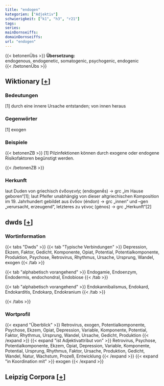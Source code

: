 ```yaml
---
title: "endogen"
kategorien: ["Adjektiv"]
schwierigkeit: ["k1", "h3", "r21"]
tags:
series:
mainDornseiffs:
domainDornseiffs:
url: "endogen"
---
```


{{< betonenÜbs >}}
**Übersetzung:**  
endogenous, endogenetic, somatogenic, psychogenic, endogenic  
{{< /betonenÜbs >}}

## Wiktionary [[+](https://de.wiktionary.org/wiki/endogen)]

### Bedeutungen
[1] durch eine innere Ursache entstanden; von innen heraus  

### Gegenwörter
[1] exogen  

### Beispiele
{{< betonenZB >}}
[1] Pilzinfektionen können durch exogene oder endogene Risikofaktoren begünstigt werden.  

{{< /betonenZB >}}
### Herkunft
laut Duden von griechisch ἐνδογενής (endogenḗs) → grc „im Hause geboren“[1]; laut Pfeifer unabhängig von dieser altgriechischen Komposition im 19. Jahrhundert gebildet aus ἔνδον (éndon) → grc „innen“ und –gen „verursacht, erzeugend“, letzteres zu γένος (génos) → grc „Herkunft“[2]  



## dwds [[+](https://www.dwds.de/wb/endogen)]

### Wortinformation
{{< tabs "Dwds" >}}
{{< tab "Typische Verbindungen" >}}
Depression, Ekzem, Faktor, Gedicht, Komponente, Opiat, Potential, Potentialkomponente, Produktion, Psychose, Retrovirus, Rhythmus, Ursache, Ursprung, Wandel, exogen
{{< /tab >}}

{{< tab "alphabetisch vorangehend" >}}
Endogamie, Endoenzym, Endodermis, endochondral, Endobiose
{{< /tab >}}

{{< tab "alphabetisch vorangehend" >}}
Endokannibalismus, Endokard, Endokarditis, Endokarp, Endokranium
{{< /tab >}}

{{< /tabs >}}

### Wortprofil
{{< expand "Überblick" >}} Retrovirus, exogen, Potentialkomponente, Psychose, Ekzem, Opiat, Depression, Variable, Komponente, Potential, Faktor, Rhythmus, Ursprung, Wandel, Ursache, Gedicht, Produktion {{< /expand >}}
{{< expand "ist Adjektivattribut von" >}} Retrovirus, Psychose, Potentialkomponente, Ekzem, Opiat, Depression, Variable, Komponente, Potential, Ursprung, Rhythmus, Faktor, Ursache, Produktion, Gedicht, Wandel, Natur, Wachstum, Prozeß, Entwicklung {{< /expand >}}
{{< expand "in Koordination mit" >}} exogen {{< /expand >}}

## Leipzig Corpora [[+](https://corpora.uni-leipzig.de/en/res?word=endogen&corpusId=deu_newscrawl-public_2018)]

